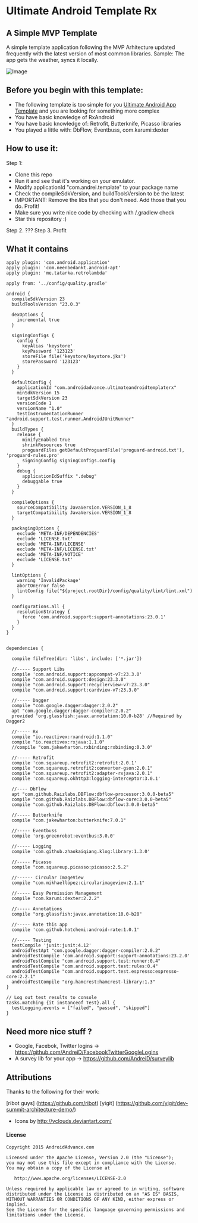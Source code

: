 Ultimate Android Template Rx
===================

A Simple MVP Template
------------

A simple template application following the MVP Arhitecture updated frequently with the latest version of most common libraries.
Sample: The app gets the weather, syncs it locally.

![Image](https://raw.githubusercontent.com/AndreiD/UltimateAndroidTemplateRx/master/screenshot.png?raw=true)


Before you begin with this template:
------------

- The following template is too simple for you [Ultimate Android App Template](https://github.com/AndreiD/UltimateAndroidAppTemplate) and you are looking for something more complex
- You have basic knowledge of RxAndroid
- You have basic knowledge of: Retrofit, Butterknife, Picasso libraries
- You played a little with: DbFlow, Eventbuss, com.karumi:dexter

How to use it:
------------
Step 1:

* Clone this repo
* Run it and see that it's working on your emulator.
* Modify applicationId "com.andrei.template" to your package name
* Check the compileSdkVersion, and buildToolsVersion to be the latest
* IMPORTANT: Remove the libs that you don't need. Add those that you do. Profit!
* Make sure you write nice code by checking with /.gradlew check 
* Star this repository :)

Step 2. ???
Step 3. Profit


What it contains
------------

~~~~
apply plugin: 'com.android.application'
apply plugin: 'com.neenbedankt.android-apt'
apply plugin: 'me.tatarka.retrolambda'

apply from: '../config/quality.gradle'

android {
  compileSdkVersion 23
  buildToolsVersion "23.0.3"

  dexOptions {
    incremental true
  }

  signingConfigs {
    config {
      keyAlias 'keystore'
      keyPassword '123123'
      storeFile file('keystore/keystore.jks')
      storePassword '123123'
    }
  }

  defaultConfig {
    applicationId "com.androidadvance.ultimateandroidtemplaterx"
    minSdkVersion 15
    targetSdkVersion 23
    versionCode 1
    versionName "1.0"
    testInstrumentationRunner "android.support.test.runner.AndroidJUnitRunner"
  }
  buildTypes {
    release {
      minifyEnabled true
      shrinkResources true
      proguardFiles getDefaultProguardFile('proguard-android.txt'), 'proguard-rules.pro'
      signingConfig signingConfigs.config
    }
    debug {
      applicationIdSuffix ".debug"
      debuggable true
    }
  }

  compileOptions {
    sourceCompatibility JavaVersion.VERSION_1_8
    targetCompatibility JavaVersion.VERSION_1_8
  }

  packagingOptions {
    exclude 'META-INF/DEPENDENCIES'
    exclude 'LICENSE.txt'
    exclude 'META-INF/LICENSE'
    exclude 'META-INF/LICENSE.txt'
    exclude 'META-INF/NOTICE'
    exclude 'LICENSE.txt'
  }

  lintOptions {
    warning 'InvalidPackage'
    abortOnError false
    lintConfig file("${project.rootDir}/config/quality/lint/lint.xml")
  }

  configurations.all {
    resolutionStrategy {
      force 'com.android.support:support-annotations:23.0.1'
    }
  }
}


dependencies {

  compile fileTree(dir: 'libs', include: ['*.jar'])

  //----- Support Libs
  compile 'com.android.support:appcompat-v7:23.3.0'
  compile "com.android.support:design:23.3.0"
  compile "com.android.support:recyclerview-v7:23.3.0"
  compile "com.android.support:cardview-v7:23.3.0"

  //----- Dagger
  compile "com.google.dagger:dagger:2.0.2"
  apt "com.google.dagger:dagger-compiler:2.0.2"
  provided 'org.glassfish:javax.annotation:10.0-b28' //Required by Dagger2

  //----- Rx
  compile "io.reactivex:rxandroid:1.1.0"
  compile "io.reactivex:rxjava:1.1.0"
  //compile "com.jakewharton.rxbinding:rxbinding:0.3.0"

  //----- Retrofit
  compile 'com.squareup.retrofit2:retrofit:2.0.1'
  compile "com.squareup.retrofit2:converter-gson:2.0.1"
  compile "com.squareup.retrofit2:adapter-rxjava:2.0.1"
  compile 'com.squareup.okhttp3:logging-interceptor:3.0.1'

  //---- DbFlow
  apt "com.github.Raizlabs.DBFlow:dbflow-processor:3.0.0-beta5"
  compile "com.github.Raizlabs.DBFlow:dbflow-core:3.0.0-beta5"
  compile "com.github.Raizlabs.DBFlow:dbflow:3.0.0-beta5"

  //----- Butterknife
  compile "com.jakewharton:butterknife:7.0.1"

  //----- Eventbuss
  compile 'org.greenrobot:eventbus:3.0.0'

  //----- Logging
  compile 'com.github.zhaokaiqiang.klog:library:1.3.0'

  //----- Picasso
  compile "com.squareup.picasso:picasso:2.5.2"

  //------ Circular ImageView
  compile "com.mikhaellopez:circularimageview:2.1.1"

  //----- Easy Permission Management
  compile "com.karumi:dexter:2.2.2"

  //----- Annotations
  compile "org.glassfish:javax.annotation:10.0-b28"

  //----- Rate this app
  compile 'com.github.hotchemi:android-rate:1.0.1'

  //----- Testing
  testCompile 'junit:junit:4.12'
  androidTestApt "com.google.dagger:dagger-compiler:2.0.2"
  androidTestCompile 'com.android.support:support-annotations:23.2.0'
  androidTestCompile "com.android.support.test:runner:0.4"
  androidTestCompile "com.android.support.test:rules:0.4"
  androidTestCompile "com.android.support.test.espresso:espresso-core:2.2.1"
  androidTestCompile "org.hamcrest:hamcrest-library:1.3"
}

// Log out test results to console
tasks.matching {it instanceof Test}.all {
  testLogging.events = ["failed", "passed", "skipped"]
}
~~~~

Need more nice stuff ?
------------

- Google, Facebok, Twitter logins -> https://github.com/AndreiD/FacebookTwitterGoogleLogins
- A survey lib for your app -> https://github.com/AndreiD/surveylib

Attributions
------------

Thanks to the following for their work:

[ribot guys] (https://github.com/ribot) [yigit] (https://github.com/yigit/dev-summit-architecture-demo/)
- Icons by http://vclouds.deviantart.com/



#### License

~~~~
Copyright 2015 AndroidAdvance.com

Licensed under the Apache License, Version 2.0 (the "License");
you may not use this file except in compliance with the License.
You may obtain a copy of the License at

   http://www.apache.org/licenses/LICENSE-2.0

Unless required by applicable law or agreed to in writing, software
distributed under the License is distributed on an "AS IS" BASIS,
WITHOUT WARRANTIES OR CONDITIONS OF ANY KIND, either express or implied.
See the License for the specific language governing permissions and
limitations under the License.
~~~~
